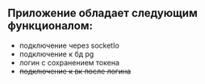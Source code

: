 ## Приложение обладает следующим функционалом:

* подключение через socketIo
* подключение к бд pg
* логин с сохранением токена
* ~~подключение к вк после логина~~
